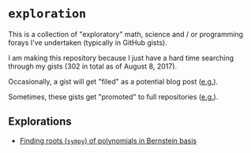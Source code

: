 # `exploration`

This is a collection of "exploratory" math, science and / or programming
forays I've undertaken (typically in GitHub gists).

I am making this repository because I just have a hard time searching
through my gists (302 in total as of August 8, 2017).

Occasionally, a gist will get "filed" as a potential blog
post ([e.g.][2]).

Sometimes, these gists get "promoted" to full repositories ([e.g.][1]).

## Explorations

- [Finding roots (`sympy`) of polynomials in Bernstein basis][3]

[1]: https://github.com/dhermes/profiling-multicore-python
[2]: https://github.com/dhermes/bossylobster-blog/issues/63
[3]: https://gist.github.com/dhermes/8c177036e426ed6fb936943ebb01b5fb
